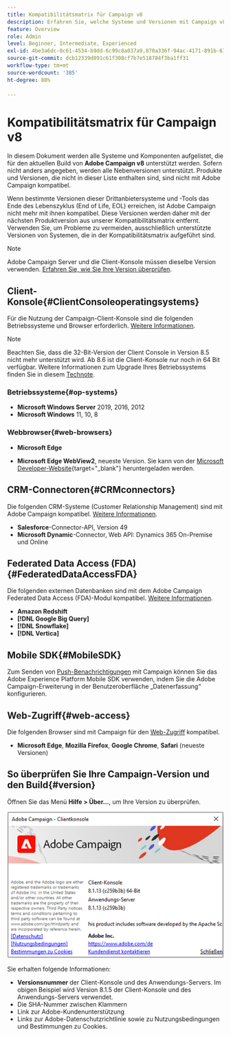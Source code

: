 ```yaml
---
title: Kompatibilitätsmatrix für Campaign v8
description: Erfahren Sie, welche Systeme und Versionen mit Campaign v8 kompatibel sind
feature: Overview
role: Admin
level: Beginner, Intermediate, Experienced
exl-id: 4be3a6dc-0c61-4534-b9dd-6c99c8a037a9,870a336f-94ac-4171-891b-67614feef6ef,bebdd930-c7f6-4629-a489-3c704b33f058,d493e613-eb61-43b1-9c6d-1bd881af0734
source-git-commit: dcb12339d891c61f308cf7b7e518784f3ba1ff31
workflow-type: tm+mt
source-wordcount: '385'
ht-degree: 88%

---
```


# Kompatibilitätsmatrix für Campaign v8

In diesem Dokument werden alle Systeme und Komponenten aufgelistet, die für den aktuellen Build von **Adobe Campaign v8** unterstützt werden. Sofern nicht anders angegeben, werden alle Nebenversionen unterstützt. Produkte und Versionen, die nicht in dieser Liste enthalten sind, sind nicht mit Adobe Campaign kompatibel.

Wenn bestimmte Versionen dieser Drittanbietersysteme und -Tools das Ende des Lebenszyklus (End of Life, EOL) erreichen, ist Adobe Campaign nicht mehr mit ihnen kompatibel. Diese Versionen werden daher mit der nächsten Produktversion aus unserer Kompatibilitätsmatrix entfernt. Verwenden Sie, um Probleme zu vermeiden, ausschließlich unterstützte Versionen von Systemen, die in der Kompatibilitätsmatrix aufgeführt sind.

>[!NOTE]
>
>Adobe Campaign Server und die Client-Konsole müssen dieselbe Version verwenden. [Erfahren Sie, wie Sie Ihre Version überprüfen](#version).

## Client-Konsole{#ClientConsoleoperatingsystems}

Für die Nutzung der Campaign-Client-Konsole sind die folgenden Betriebssysteme und Browser erforderlich. [Weitere Informationen](connect.md).

>[!NOTE]
>
>Beachten Sie, dass die 32-Bit-Version der Client Console in Version 8.5 nicht mehr unterstützt wird. Ab 8.6 ist die Client-Konsole nur noch in 64 Bit verfügbar. Weitere Informationen zum Upgrade Ihres Betriebssystems finden Sie in diesem [Technote](https://experienceleague.corp.adobe.com/docs/campaign/technotes-ac/tn-new/console.html).

### Betriebssysteme{#op-systems}

* **Microsoft Windows Server** 2019, 2016, 2012
* **Microsoft Windows** 11, 10, 8

### Webbrowser{#web-browsers}

* **Microsoft Edge**

* **Microsoft Edge WebView2**, neueste Version. Sie kann von der [Microsoft Developer-Website](http://www.adobe.com/go/acc-ms-webview2-runtime-download_de){target="_blank"} heruntergeladen werden.

## CRM-Connectoren{#CRMconnectors}

Die folgenden CRM-Systeme (Customer Relationship Management) sind mit Adobe Campaign kompatibel. [Weitere Informationen](../connect/crm.md).

* **Salesforce**-Connector-API, Version 49
* **Microsoft Dynamic**-Connector, Web API: Dynamics 365 On-Premise und Online

## Federated Data Access (FDA){#FederatedDataAccessFDA}

Die folgenden externen Datenbanken sind mit dem Adobe Campaign Federated Data Access (FDA)-Modul kompatibel. [Weitere Informationen](../connect/fda.md).

* **Amazon Redshift**
* **[!DNL Google Big Query]**
* **[!DNL Snowflake]**
* **[!DNL Vertica]**

## Mobile SDK{#MobileSDK}

Zum Senden von [Push-Benachrichtigungen](../send/push.md) mit Campaign können Sie das Adobe Experience Platform Mobile SDK verwenden, indem Sie die Adobe Campaign-Erweiterung in der Benutzeroberfläche „Datenerfassung“ konfigurieren.


## Web-Zugriff{#web-access}

Die folgenden Browser sind mit Campaign für den [Web-Zugriff](connect.md#web-access) kompatibel.

* **Microsoft Edge**, **Mozilla Firefox**, **Google Chrome**, **Safari** (neueste Versionen)

## So überprüfen Sie Ihre Campaign-Version    und den Build{#version}

Öffnen Sie das Menü **Hilfe > Über...**, um Ihre Version zu überprüfen.

![](assets/ac-version.png)

Sie erhalten folgende Informationen:

* **Versionsnummer** der Client-Konsole und des Anwendungs-Servers. Im obigen Beispiel wird Version 8.1.5 der Client-Konsole und des Anwendungs-Servers verwendet.
* Die SHA-Nummer zwischen Klammern
* Link zur Adobe-Kundenunterstützung
* Links zur Adobe-Datenschutzrichtlinie sowie zu Nutzungsbedingungen und Bestimmungen zu Cookies.
